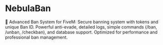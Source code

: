 # NebulaBan
🚫 Advanced Ban System for FiveM: Secure banning system with tokens and unique Ban ID. Powerful anti-evade, detailed logs, simple commands (/ban, /unban, /checkban), and database support. Optimized for performance and professional ban management.
